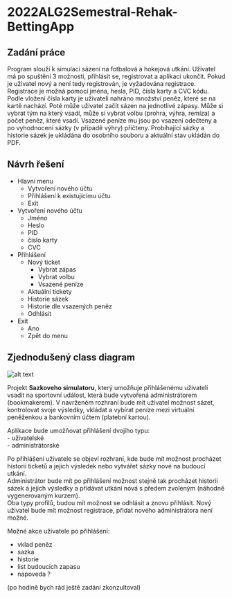 # 2022ALG2Semestral-Rehak-BettingApp

## Zadání práce
Program slouží k simulaci sázení na fotbalová a hokejová utkání. Uživatel má po spuštění 3 možnosti, přihlásit se, registrovat a aplikaci ukončit. Pokud je uživatel nový a není tedy registrován, je vyžadována registrace. Registrace je možná pomocí jména, hesla, PID, čísla karty a CVC kódu. Podle vložení čísla karty je uživateli nahráno množství peněz, které se na kartě nachází. Poté může uživatel začít sázen na jednotlivé zápasy. Může si vybrat tým na který vsadí, může si vybrat volbu (prohra, výhra, remíza) a počet peněz, které vsadí. Vsazené peníze mu jsou po vsazení odečteny a po vyhodnocení sázky (v případě výhry) přičteny. Probíhající sázky a historie sázek je ukládána do osobního souboru a aktuální stav ukládán do PDF.

## Návrh řešení
* Hlavní menu
    * Vytvoření nového účtu
    * Přihlášení k existujícímu účtu
    * Exit
* Vytvoření nového účtu
    * Jméno
    * Heslo
    * PID
    * číslo karty
    * CVC
* Přihlášení
    * Nový ticket
        * Vybrat zápas
        * Vybrat volbu
        * Vsazené peníze
    * Aktuální tickety
    * Historie sázek
    * Historie dle vsazených peněz
    * Odhlásit
* Exit
   * Ano
   * Zpět do menu

## Zjednodušený class diagram
![alt text]([http://url/to/img.png](https://github.com/RehakFrantisek/2122ALG2-Rehak-BettingApp/blob/main/BetApp-SimpleDiagram.png))

Projekt **Sazkoveho simulatoru**, který umožňuje přihlášenému 
uživateli vsadit na sportovní událost, která bude vytvořená 
administrátorem (bookmakerem). V navrženém rozhraní bude mít uživatel
možnost sázet, kontrolovat svoje výsledky, vkládat a vybírat peníze
mezi virtuální peněženkou a bankovním účtem (platební kartou).

Aplikace bude umožňovat přihlášení dvojího typu: </br>
    - uživatelské </br>
    - administrátorské

Po přihlášení uživatele se objeví rozhraní, 
kde bude mít možnost procházet historii ticketů a jejich 
výsledek nebo vytvářet sázky nové na budoucí utkání. </br>
Administrátor bude mít po přihlášení možnost stejně tak 
procházet historii sázek a jejich výsledky a přidávat utkání nová
s předem zvoleným (náhodně vygenerovaným kurzem). </br>
Oba typy profilů, budou mít možnost se odhlásit a znovu přihlásit.
Nový uživatel bude mít možnost registrace, přidat nového administrátora není možné.</br>

Možné akce uživatele po přihlášení:
- vklad peněz
- sazka
- historie
- list budoucich zapasu
- napoveda ?

(po hodině bych rád ještě zadání zkonzultoval)
